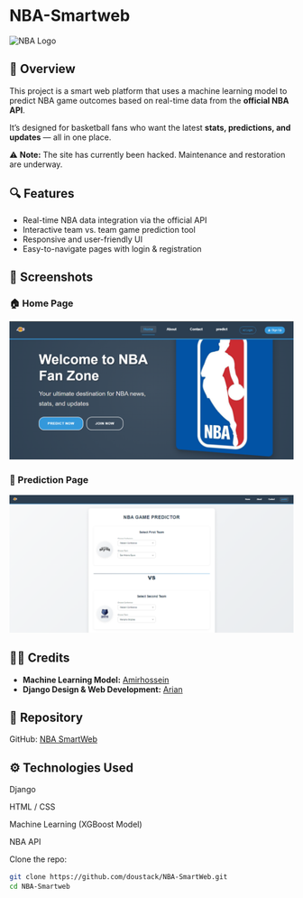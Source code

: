 # NBA-Smartweb



![NBA Logo](https://cdn.1min30.com/wp-content/uploads/2018/03/Couleur-logo-NBA.jpg)

## 🏀 Overview

This project is a smart web platform that uses a machine learning model to predict NBA game outcomes based on real-time data from the **official NBA API**.

It’s designed for basketball fans who want the latest **stats, predictions, and updates** — all in one place.

⚠️ **Note:** The site has currently been hacked. Maintenance and restoration are underway.

## 🔍 Features

- Real-time NBA data integration via the official API  
- Interactive team vs. team game prediction tool  
- Responsive and user-friendly UI  
- Easy-to-navigate pages with login & registration

## 📸 Screenshots

### 🏠 Home Page
![Home Page](https://github.com/doustack/NBA-SmartWeb/blob/main/Image/home_nba.png)

### 🔮 Prediction Page
![Prediction Page](https://github.com/doustack/NBA-SmartWeb/blob/main/Image/predict_nba.png)

## 👨‍💻 Credits

- **Machine Learning Model:** [Amirhossein](https://github.com/amirhosssein0)
- **Django Design & Web Development:** [Arian](https://github.com/ArianGhaderi99)

## 📁 Repository

GitHub: [NBA SmartWeb](https://github.com/doustack/NBA-SmartWeb)

## ⚙️ Technologies Used
Django

HTML / CSS

Machine Learning (XGBoost Model)

NBA API


Clone the repo:

```bash
git clone https://github.com/doustack/NBA-SmartWeb.git
cd NBA-Smartweb
